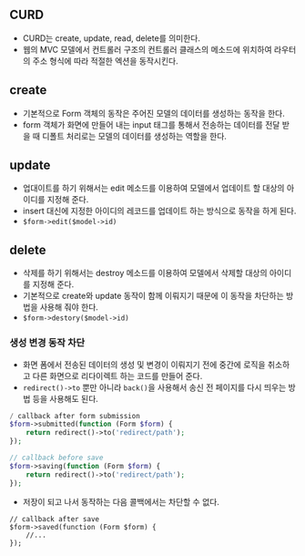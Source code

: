 ## CURD
- CURD는 create, update, read, delete를 의미한다.
- 웹의 MVC 모델에서 컨트롤러 구조의 컨트롤러 클래스의 메소드에 위치하여 라우터의 주소 형식에 따라 적절한 엑션을 동작시킨다.

## create
- 기본적으로 Form 객체의 동작은 주어진 모델의 데이터를 생성하는 동작을 한다.
- form 객체가 화면에 만들어 내는 input 태그를 통해서 전송하는 데이터를 전달 받을 때 디폴트 처리로는 모델의 데이터를 생성하는 역할을 한다.

## update
- 업대이트를 하기 위해서는 edit 메소드를 이용하여 모델에서 업데이트 할 대상의 아이디를 지정해 준다.
- insert 대신에 지정한 아이디의 레코드를 업데이트 하는 방식으로 동작을 하게 된다.
- `$form->edit($model->id)`

## delete
- 삭제를 하기 위해서는 destroy 메소드를 이용하여 모델에서 삭제할 대상의 아이디를 지정해 준다.
- 기본적으로 create와 update 동작이 함께 이뤄지기 때문에 이 동작을 차단하는 방법을 사용해 줘야 한다.
- `$form->destory($model->id)`

### 생성 변경 동작 차단
- 화면 폼에서 전송된 데이터의 생성 및 변경이 이뤄지기 전에 중간에 로직을 취소하고 다른 화면으로 리다이렉트 하는 코드를 만들어 준다.
- `redirect()->to` 뿐만 아니라 `back()`을 사용해서 송신 전 페이지를 다시 띄우는 방법 등을 사용해도 된다.
```php
/ callback after form submission
$form->submitted(function (Form $form) {
    return redirect()->to('redirect/path');
});
```
```php
// callback before save
$form->saving(function (Form $form) {
    return redirect()->to('redirect/path');
});
```
- 저장이 되고 나서 동작하는 다음 콜백에서는 차단할 수 없다.
```text
// callback after save
$form->saved(function (Form $form) {
    //...
});
```
